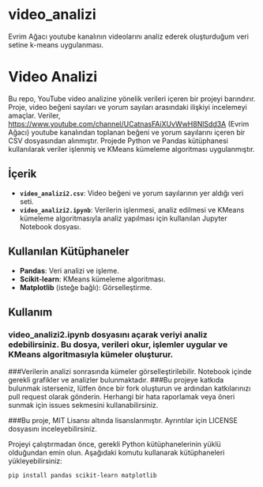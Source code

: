 # video_analizi
Evrim Ağacı youtube kanalının videolarını analiz ederek oluşturduğum veri setine k-means uygulanması.
# Video Analizi

Bu repo, YouTube video analizine yönelik verileri içeren bir projeyi barındırır. Proje, video beğeni sayıları ve yorum sayıları arasındaki ilişkiyi incelemeyi amaçlar. Veriler, https://www.youtube.com/channel/UCatnasFAiXUvWwH8NlSdd3A (Evrim Ağacı) youtube kanalından toplanan beğeni ve yorum sayılarını içeren bir CSV dosyasından alınmıştır. Projede Python ve Pandas kütüphanesi kullanılarak veriler işlenmiş ve KMeans kümeleme algoritması uygulanmıştır.

## İçerik

- **`video_analizi2.csv`**: Video beğeni ve yorum sayılarının yer aldığı veri seti.
- **`video_analizi2.ipynb`**: Verilerin işlenmesi, analiz edilmesi ve KMeans kümeleme algoritmasıyla analiz yapılması için kullanılan Jupyter Notebook dosyası.

## Kullanılan Kütüphaneler

- **Pandas**: Veri analizi ve işleme.
- **Scikit-learn**: KMeans kümeleme algoritması.
- **Matplotlib** (isteğe bağlı): Görselleştirme.

## Kullanım

### video_analizi2.ipynb dosyasını açarak veriyi analiz edebilirsiniz. Bu dosya, verileri okur, işlemler uygular ve KMeans algoritmasıyla kümeler oluşturur.
###Verilerin analizi sonrasında kümeler görselleştirilebilir. Notebook içinde gerekli grafikler ve analizler bulunmaktadır.
###Bu projeye katkıda bulunmak isterseniz, lütfen önce bir fork oluşturun ve ardından katkılarınızı pull request olarak gönderin. Herhangi bir hata raporlamak veya öneri sunmak için issues sekmesini kullanabilirsiniz.

###Bu proje, MIT Lisansı altında lisanslanmıştır. Ayrıntılar için LICENSE dosyasını inceleyebilirsiniz.

Projeyi çalıştırmadan önce, gerekli Python kütüphanelerinin yüklü olduğundan emin olun. Aşağıdaki komutu kullanarak kütüphaneleri yükleyebilirsiniz:
```bash
pip install pandas scikit-learn matplotlib






